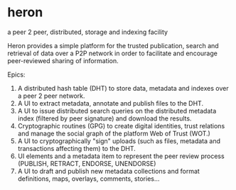 heron
=====

a peer 2 peer, distributed, storage and indexing facility


Heron provides a simple platform for the trusted publication, search and retrieval of data over a P2P network in order to facilitate and encourage peer-reviewed sharing of information.

Epics:

1. A distributed hash table (DHT) to store data, metadata and indexes over a peer 2 peer network.
2. A UI to extract metadata, annotate and publish files to the DHT.
3. A UI to issue distributed search queries on the distributed metadata index (filtered by peer signature) and download the results.  
4. Cryptographic routines (GPG) to create digital identities, trust relations and manage the social graph of the platform Web of Trust (WOT.)
5. A UI to cryptographically "sign" uploads (such as files, metadata and transactions affecting them) to the DHT. 
6. UI elements and a metadata item to represent the peer review process (PUBLISH, RETRACT, ENDORSE, UNENDORSE)
7. A UI to draft and publish new metadata collections and format definitions, maps, overlays, comments, stories... 
